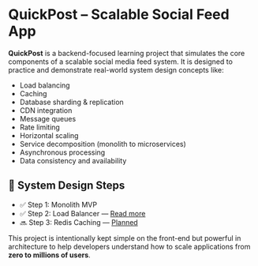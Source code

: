 # QuickPost – Scalable Social Feed App

**QuickPost** is a backend-focused learning project that simulates the core components of a scalable social media feed system. It is designed to practice and demonstrate real-world system design concepts like:

- Load balancing
- Caching
- Database sharding & replication
- CDN integration
- Message queues
- Rate limiting
- Horizontal scaling
- Service decomposition (monolith to microservices)
- Asynchronous processing
- Data consistency and availability


## 🧱 System Design Steps
- ✅ Step 1: Monolith MVP
- ✅ Step 2: Load Balancer — [Read more](./docs/load-balancer.md)
- 🔜 Step 3: Redis Caching — [Planned](./docs/redis-caching.md)


This project is intentionally kept simple on the front-end but powerful in architecture to help developers understand how to scale applications from **zero to millions of users**.
